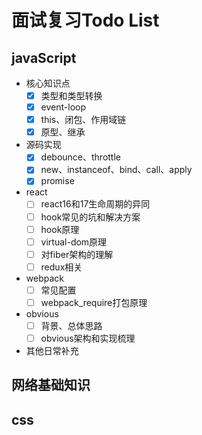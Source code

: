 # 面试复习Todo List

## javaScript

- 核心知识点
  - [x] 类型和类型转换
  - [x] event-loop
  - [x] this、闭包、作用域链
  - [x] 原型、继承

- 源码实现
  - [x] debounce、throttle
  - [x] new、instanceof、bind、call、apply
  - [x] promise

- react
  - [ ] react16和17生命周期的异同
  - [ ] hook常见的坑和解决方案
  - [ ] hook原理
  - [ ] virtual-dom原理
  - [ ] 对fiber架构的理解
  - [ ] redux相关

- webpack
  - [ ] 常见配置
  - [ ] webpack_require打包原理

- obvious
  - [ ] 背景、总体思路
  - [ ] obvious架构和实现梳理

- 其他日常补充

## 网络基础知识

## css
